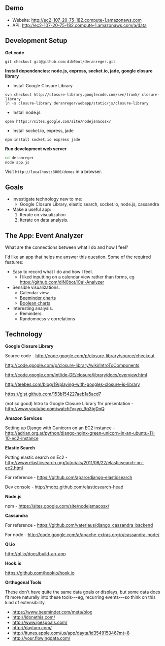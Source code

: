 Demo
----

- Website: http://ec2-107-20-75-182.compute-1.amazonaws.com
- API: http://ec2-107-20-75-182.compute-1.amazonaws.com/a/data

Development Setup
-----------------

**Get code**

```
git checkout git@github.com:diN0bot/deranreger.git
```

**Install dependencies: node.js, express, socket.io, jade, google closure library**

* Install Google Closure Library

```
svn checkout http://closure-library.googlecode.com/svn/trunk/ closure-library
ln -s closure-library deranreger/webapp/static/js/closure-library
```

* Install node.js

```
open https://sites.google.com/site/nodejsmacosx/
```

* Install socket.io, express, jade

```
npm install socket.io express jade
```

**Run development web server**

```bash
cd deranreger
node app.js
```

Visit `http://localhost:3000/demos` in a browser.


Goals
-----

- Investigate technology new to me:
  - Google Closure Library, elastic search, socket.io, node.js, cassandra
- Make a useful app:
  1. Iterate on visualization
  1. Iterate on data analysis.


The App: Event Analyzer
-----------------------

What are the connections between what I do and how I feel?

I'd like an app that helps me answer this question. Some of the required features:

- Easy to record what I do and how I feel.
  - I liked inputting on a calendar view rather than forms, eg https://github.com/diN0bot/iCal-Analyzer
- Sensible visualizations.
  - Calendar view
  - [Beeminder charts](https://www.beeminder.com)
  - [Boolean charts](http://idonethis.com/)
- Interesting analysis.
  - Reminders
  - Randomness v correlations


Technology
----------

**Google Closure Library**

Source code - http://code.google.com/p/closure-library/source/checkout

http://code.google.com/p/closure-library/wiki/IntroToComponents

http://code.google.com/intl/de-DE/closure/library/docs/overview.html

http://teebes.com/blog/19/playing-with-googles-closure-js-library

https://gist.github.com/153b154227aeb1a5acd7

(not so good) Intro to Google Closure Library 1hr presentation - http://www.youtube.com/watch?v=yp_9q3tgDnQ

**Amazon Services**

Setting up Django with Gunicorn on an EC2 instance - http://adrian.org.ar/python/django-nginx-green-unicorn-in-an-ubuntu-11-10-ec2-instance

**Elastic Search**

Putting elastic search on Ec2 - http://www.elasticsearch.org/tutorials/2011/08/22/elasticsearch-on-ec2.html

For reference - https://github.com/aparo/django-elasticsearch

Dev console - http://mobz.github.com/elasticsearch-head

**Node.js**

npm - https://sites.google.com/site/nodejsmacosx/

**Cassandra**

For reference - https://github.com/vaterlaus/django_cassandra_backend

For node - http://code.google.com/a/apache-extras.org/p/cassandra-node/

**Ql.io**

http://ql.io/docs/build-an-app

**Hook.io**

https://github.com/hookio/hook.io

**Orthogonal Tools**

These don't have quite the same data goals or displays, but some data does fit more naturally into these tools---eg, recurring events---so think on this kind of extensibility.

- https://www.beeminder.com/meta/blog
- http://idonethis.com/
- http://www.joesgoals.com/
- http://daytum.com/
- http://itunes.apple.com/us/app/dayta/id354915346?mt=8
- http://your.flowingdata.com/

